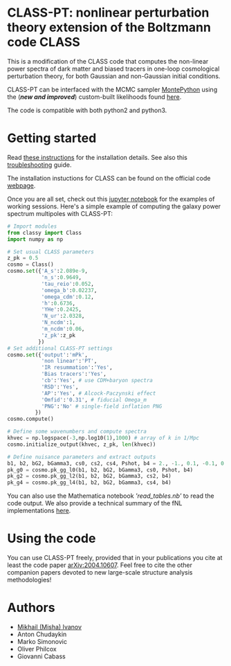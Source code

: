 # CLASS-PT: nonlinear perturbation theory extension of the Boltzmann code CLASS

This is a modification of the CLASS code that computes the non-linear power spectra of dark matter and biased tracers in one-loop cosmological perturbation theory, for both Gaussian and non-Gaussian initial conditions.
 
CLASS-PT can be interfaced with the MCMC sampler [MontePython](https://github.com/brinckmann/montepython_public) using the (***new and improved***) custom-built likelihoods found [here](https://github.com/oliverphilcox/full_shape_likelihoods).
 
The code is compatible with both python2 and python3.

# Getting started

Read [these instructions](https://github.com/Michalychforever/CLASS-PT/blob/master/instructions.pdf) for the installation details. See also this [troubleshooting](https://github.com/Michalychforever/CLASS-PT/blob/master/troubleshooting.rst) guide.

The installation instuctions for CLASS can be found on the official code [webpage](https://github.com/lesgourg/class_public).

Once you are all set, check out this [jupyter notebook](https://github.com/Michalychforever/CLASS-PT/blob/master/notebooks/nonlinear_pt.ipynb) for the examples of working sessions. Here's a simple example of computing the galaxy power spectrum multipoles with CLASS-PT:

```python
# Import modules
from classy import Class
import numpy as np

# Set usual CLASS parameters
z_pk = 0.5
cosmo = Class()
cosmo.set({'A_s':2.089e-9,
           'n_s':0.9649,
           'tau_reio':0.052,
           'omega_b':0.02237,
           'omega_cdm':0.12,
           'h':0.6736,
           'YHe':0.2425,
           'N_ur':2.0328,
           'N_ncdm':1,
           'm_ncdm':0.06,
           'z_pk':z_pk
          })  
# Set additional CLASS-PT settings
cosmo.set({'output':'mPk',
           'non linear':'PT',
           'IR resummation':'Yes',
           'Bias tracers':'Yes',
           'cb':'Yes', # use CDM+baryon spectra
           'RSD':'Yes',
           'AP':'Yes', # Alcock-Paczynski effect
           'Omfid':'0.31', # fiducial Omega_m
           'PNG':'No' # single-field inflation PNG
         })
cosmo.compute()

# Define some wavenumbers and compute spectra
khvec = np.logspace(-3,np.log10(1),1000) # array of k in 1/Mpc
cosmo.initialize_output(khvec, z_pk, len(khvec))

# Define nuisance parameters and extract outputs
b1, b2, bG2, bGamma3, cs0, cs2, cs4, Pshot, b4 = 2., -1., 0.1, -0.1, 0., 30., 0., 3000., 10.
pk_g0 = cosmo.pk_gg_l0(b1, b2, bG2, bGamma3, cs0, Pshot, b4)
pk_g2 = cosmo.pk_gg_l2(b1, b2, bG2, bGamma3, cs2, b4)
pk_g4 = cosmo.pk_gg_l4(b1, b2, bG2, bGamma3, cs4, b4)
```

You can also use the Mathematica notebook *'read_tables.nb'* to read the code output. We also provide a technical summary of the fNL implementations [here](https://github.com/Michalychforever/CLASS-PT/blob/master/notebooks/summary_orthogonal_github.ipynb).

# Using the code

You can use CLASS-PT freely, provided that in your publications you cite at least the code paper [arXiv:2004.10607](https://arxiv.org/abs/2004.10607). Feel free to cite the other companion papers devoted to new large-scale structure analysis methodologies! 

# Authors
- [Mikhail (Misha) Ivanov](mailto:ivanov@ias.edu)
- Anton Chudaykin 
- Marko Simonovic
- Oliver Philcox
- Giovanni Cabass
